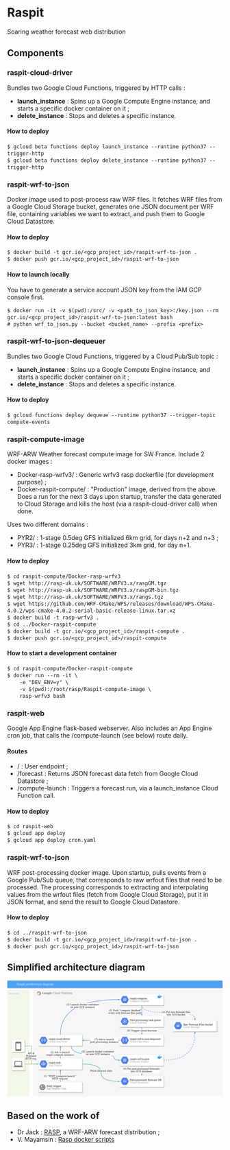 # Raspit

Soaring weather forecast web distribution

## Components

### raspit-cloud-driver

Bundles two Google Cloud Functions, triggered by HTTP calls :
* **launch_instance** : Spins up a Google Compute Engine instance, and starts a specific docker container on it ;
* **delete_instance** : Stops and deletes a specific instance. 

#### How to deploy
```shell
$ gcloud beta functions deploy launch_instance --runtime python37 --trigger-http
$ gcloud beta functions deploy delete_instance --runtime python37 --trigger-http
```

### raspit-wrf-to-json

Docker image used to post-process raw WRF files. It fetches WRF files from a Google
Cloud Storage bucket, generates one JSON document per WRF file, containing variables
we want to extract, and push them to Google Cloud Datastore.

#### How to deploy
```shell
$ docker build -t gcr.io/<gcp_project_id>/raspit-wrf-to-json .
$ docker push gcr.io/<gcp_project_id>/raspit-wrf-to-json
```

#### How to launch locally

You have to generate a service account JSON key from the IAM GCP console first.

```shell
$ docker run -it -v $(pwd):/src/ -v <path_to_json_key>:/key.json --rm gcr.io/<gcp_project_id>/raspit-wrf-to-json:latest bash
# python wrf_to_json.py --bucket <bucket_name> --prefix <prefix>
```

### raspit-wrf-to-json-dequeuer

Bundles two Google Cloud Functions, triggered by a Cloud Pub/Sub topic :
* **launch_instance** : Spins up a Google Compute Engine instance, and starts a specific docker container on it ;
* **delete_instance** : Stops and deletes a specific instance. 

#### How to deploy
```shell
$ gcloud functions deploy dequeue --runtime python37 --trigger-topic compute-events
```

### raspit-compute-image

WRF-ARW Weather forecast compute image for SW France. Include 2 docker images :
* Docker-rasp-wrfv3/ : Generic wrfv3 rasp dockerfile (for development purpose) ;
* Docker-raspit-compute/ : "Production" image, derived from the above. Does a run for the next 3 days upon startup, transfer the data generated to Cloud Storage and kills the host (via a raspit-cloud-driver call) when done.

Uses two different domains :
* PYR2/ : 1-stage 0.5deg GFS initialized 6km grid, for days n+2 and n+3 ;
* PYR3/ : 1-stage 0.25deg GFS initialized 3km grid, for day n+1.

#### How to deploy
```shell
$ cd raspit-compute/Docker-rasp-wrfv3
$ wget http://rasp-uk.uk/SOFTWARE/WRFV3.x/raspGM.tgz
$ wget http://rasp-uk.uk/SOFTWARE/WRFV3.x/raspGM-bin.tgz
$ wget http://rasp-uk.uk/SOFTWARE/WRFV3.x/rangs.tgz
$ wget https://github.com/WRF-CMake/WPS/releases/download/WPS-CMake-4.0.2/wps-cmake-4.0.2-serial-basic-release-linux.tar.xz
$ docker build -t rasp-wrfv3 .
$ cd ../Docker-raspit-compute
$ docker build -t gcr.io/<gcp_project_id>/raspit-compute .
$ docker push gcr.io/<gcp_project_id>/raspit-compute
```

#### How to start a development container

```
$ cd raspit-compute/Docker-raspit-compute
$ docker run --rm -it \
    -e "DEV_ENV=y" \
    -v $(pwd):/root/rasp/Raspit-compute-image \
    rasp-wrfv3 bash
```


### raspit-web

Google App Engine flask-based webserver. Also includes an App Engine cron job, that calls the /compute-launch (see below) route daily.

#### Routes

* / : User endpoint ;
* /forecast : Returns JSON forecast data fetch from Google Cloud Datastore ;
* /compute-launch : Triggers a forecast run, via a launch_instance Cloud Function call.

#### How to deploy

```
$ cd raspit-web
$ gcloud app deploy
$ gcloud app deploy cron.yaml
```

### raspit-wrf-to-json
WRF post-processing docker image. Upon startup, pulls events from a Google Pub/Sub queue, that corresponds to raw wrfout files that need to be processed. The processing corresponds to extracting and interpolating values from the wrfout files (fetch from Google Cloud Storage), put it in JSON format, and send the result to Google Cloud Datastore.

#### How to deploy

```shell
$ cd ../raspit-wrf-to-json
$ docker build -t gcr.io/<gcp_project_id>/raspit-wrf-to-json .
$ docker push gcr.io/<gcp_project_id>/raspit-wrf-to-json
```

## Simplified architecture diagram

![raspit architecture diagram](raspit_architecture_diagram.png)

## Based on the work of

* Dr Jack : [RASP](http://www.drjack.info/RASP/), a WRF-ARW forecast distribution ;
* V. Mayamsin : [Rasp docker scripts](https://github.com/wargoth/rasp-docker-script)
